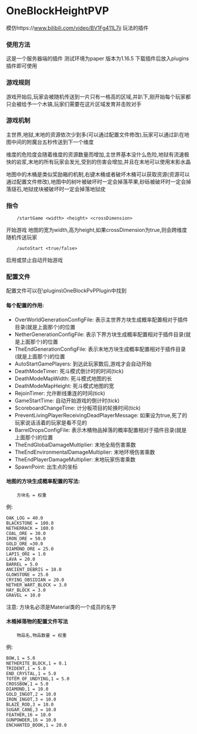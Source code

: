 # OneBlockHeightPVP

模仿https://www.bilibili.com/video/BV1Fg411L7ji 玩法的插件

### 使用方法
这是一个服务器端的插件 测试环境为paper 版本为1.16.5
下载插件后放入plugins插件即可使用

### 游戏规则

游戏开始后,玩家会被随机传送到一片只有一格高的区域,并趴下,刚开始每个玩家都只会被给予一个木镐,玩家们需要在这片区域发育并击败对手

### 游戏机制

主世界,地狱,末地的资源依次少到多(可以通过配置文件修改),玩家可以通过趴在地图中间的附魔台五秒传送到下一个维度

维度的危险度会随着维度的资源数量而增加,主世界基本没什么危险,地狱有流速极快的岩浆,末地的所有玩家会发光,受到的伤害会增加,并且在末地可以使用末影水晶

地图中的木桶是类似奖励箱的机制,右键木桶或者破坏木桶可以获取资源(资源可以通过配置文件修改),地图中的树叶被破坏时一定会掉落苹果,砂砾被破坏时一定会掉落燧石,地狱疣块被破坏时一定会掉落地狱疣

### 指令

```
    /startGame <width> <height> <crossDimension>
```

开始游戏 地图的宽为width,高为height,如果crossDimension为true,则会跨维度随机传送玩家

``` 
    /autoStart <true/false>
```

启用或禁止自动开始游戏

### 配置文件

配置文件可以在\plugins\OneBlockPvPPlugin中找到  
#### 每个配置的作用: 

+ OverWorldGenerationConfigFile: 表示主世界方块生成概率配置相对于插件目录(就是上面那个)的位置
+ NetherGenerationConfigFile: 表示下界方块生成概率配置相对于插件目录(就是上面那个)的位置
+ TheEndGenerationConfigFile: 表示末地方块生成概率配置相对于插件目录(就是上面那个)的位置
+ AutoStartGamePlayers: 到达此玩家数后,游戏才会自动开始
+ DeathModeTimer: 死斗模式倒计时的时间(tick)
+ DeathModeMapWidth: 死斗模式地图的长
+ DeathModeMapHeight: 死斗模式地图的宽
+ RejoinTimer: 允许断线重连的时间(tick)
+ GameStartTime: 自动开始游戏的倒计时(tick)
+ ScoreboardChangeTime: 计分板项目的轮换时间(tick)
+ PreventLivingPlayerReceivingDeadPlayerMessage: 如果设为true,死了的玩家说话活着的玩家是看不见的
+ BarrelDropsConfigFile: 表示木桶物品掉落的概率配置相对于插件目录(就是上面那个)的位置
+ TheEndGlobalDamageMultiplier: 末地全局伤害乘数
+ TheEndEnvironmentalDamageMultiplier: 末地环境伤害乘数
+ TheEndPlayerDamageMultiplier: 末地玩家伤害乘数
+ SpawnPoint: 出生点的坐标

#### 地图的方块生成概率配置的写法:

```
    方块名 = 权重
```

例:

```
OAK_LOG = 40.0
BLACKSTONE = 100.0
NETHERRACK = 100.0
COAL_ORE = 30.0
IRON_ORE = 50.0
GOLD_ORE =30.0
DIAMOND_ORE = 25.0
LAPIS_ORE = 1.0
LAVA = 20.0
BARREL = 5.0
ANCIENT_DEBRIS = 10.0
GLOWSTONE = 25.0
CRYING_OBSIDIAN = 20.0
NETHER_WART_BLOCK = 3.0
HAY_BLOCK = 3.0
GRAVEL = 10.0
```
注意: 方块名必须是Material类的一个成员的名字  
#### 木桶掉落物的配置文件写法
```
    物品名,物品数量 = 权重
```
例:
```
BOW,1 = 5.0
NETHERITE_BLOCK,1 = 0.1
TRIDENT,1 = 5.0
END_CRYSTAL,1 = 5.0
TOTEM_OF_UNDYING,1 = 5.0
CROSSBOW,1 = 5.0
DIAMOND,1 = 10.0
GOLD_INGOT,2 = 10.0
IRON_INGOT,3 = 10.0
BLAZE_ROD,3 = 10.0
SUGAR_CANE,3 = 10.0
FEATHER,16 = 10.0
GUNPOWDER,16 = 10.0
ENCHANTED_BOOK,1 = 20.0
```







